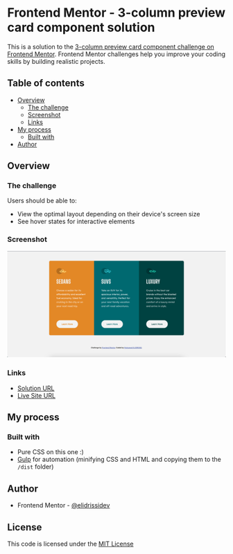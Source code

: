 # Frontend Mentor - 3-column preview card component solution

This is a solution to the [3-column preview card component challenge on Frontend Mentor](https://www.frontendmentor.io/challenges/3column-preview-card-component-pH92eAR2-). Frontend Mentor challenges help you improve your coding skills by building realistic projects. 

## Table of contents

- [Overview](#overview)
  - [The challenge](#the-challenge)
  - [Screenshot](#screenshot)
  - [Links](#links)
- [My process](#my-process)
  - [Built with](#built-with)
- [Author](#author)

## Overview

### The challenge

Users should be able to:

- View the optimal layout depending on their device's screen size
- See hover states for interactive elements

### Screenshot

![](/images/screenshot.png)

### Links

- [Solution URL](https://www.frontendmentor.io/solutions/3column-preview-card-component-using-pure-css-and-gulp-oOftOQqS8)
- [Live Site URL](https://3-column-preview-card-component-mb7bbd4qd-elidrissidev.vercel.app/)

## My process

### Built with

- Pure CSS on this one :)
- [Gulp](https://gulpjs.com) for automation (minifying CSS and HTML and copying them to the `/dist` folder)

## Author

- Frontend Mentor - [@elidrissidev](https://www.frontendmentor.io/profile/elidrissidev)

## License

This code is licensed under the [MIT License](LICENSE.txt)
